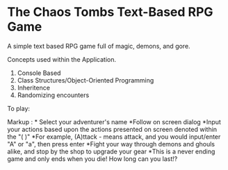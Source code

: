 # The Chaos Tombs Text-Based RPG Game

A simple text based RPG game full of magic, demons, and gore.

Concepts used within the Application.

1. Console Based
2. Class Structures/Object-Oriented Programming
3. Inheritence 
4. Randomizing encounters

To play:

 Markup : * Select your adventurer's name
*Follow on screen dialog
*Input your actions based upon the actions presented on screen denoted within the "( )"
    *For example, (A)ttack - means attack, and you would input/enter "A" or "a", then press enter
*Fight your way through demons and ghouls alike, and stop by the shop to upgrade your gear
*This is a never ending game and only ends when you die! How long can you last!?
